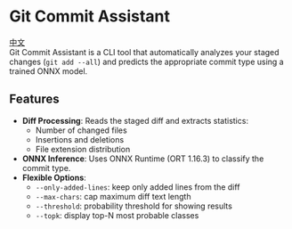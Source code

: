 # Git Commit Assistant  
[中文](README_CH.md)  
Git Commit Assistant is a CLI tool that automatically analyzes your staged changes (`git add --all`) and predicts the appropriate commit type using a trained ONNX model.  

## Features  

* **Diff Processing**: Reads the staged diff and extracts statistics:  
  * Number of changed files  
  * Insertions and deletions  
  * File extension distribution  
* **ONNX Inference**: Uses ONNX Runtime (ORT 1.16.3) to classify the commit type.  
* **Flexible Options**:  
  * `--only-added-lines`: keep only added lines from the diff  
  * `--max-chars`: cap maximum diff text length  
  * `--threshold`: probability threshold for showing results  
  * `--topk`: display top-N most probable classes  